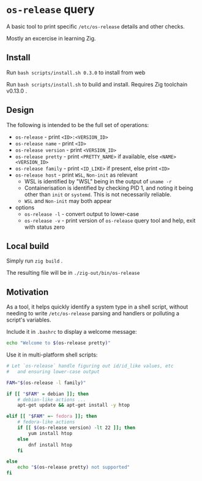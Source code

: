 # `os-release` query

A basic tool to print specific `/etc/os-release` details and other checks.

Mostly an excercise in learning Zig.

## Install

Run `bash scripts/install.sh 0.3.0` to install from web

Run `bash scripts/install.sh` to build and install. Requires Zig toolchain v0.13.0 .

## Design

The following is intended to be the full set of operations:

* `os-release` - print `<ID>:<VERSION_ID>`
* `os-release name` - print `<ID>`
* `os-release version` - print `<VERSION_ID>`
* `os-release pretty` - print `<PRETTY_NAME>` if available, else `<NAME> <VERSION_ID>`
* `os-release family` - print `<ID_LIKE>` if present, else print `<ID>`
* `os-release host` - print `WSL`, `Non-init` as relevant
    * WSL is identified by "WSL" being in the output of `uname -r`
    * Containerisation is identified by checking PID 1, and noting it being other than `init` or `systemd`. This is not necessarily reliable.
    * `WSL` and `Non-init` may both appear
* options
    * `os-release -l` - convert output to lower-case
    * `os-release -v` - print version of `os-release` query tool and help, exit with status zero

## Local build

Simply run `zig build` .

The resulting file will be in `./zig-out/bin/os-release`

## Motivation

As a tool, it helps quickly identify a system type in a shell script, without needing to write `/etc/os-release` parsing and handlers or polluting a script's variables.

Include it in `.bashrc` to display a welcome message:

```sh
echo "Welcome to $(os-release pretty)"
```

Use it in multi-platform shell scripts:

```sh
# Let `os-release` handle figuring out id/id_like values, etc
#   and ensuring lower-case output

FAM="$(os-release -l family)"

if [[ "$FAM" = debian ]]; then
    # debian-like actions ...
    apt-get update && apt-get install -y htop

elif [[ "$FAM" =~ fedora ]]; then
    # fedora-like actions
    if [[ $(os-release version) -lt 22 ]]; then
        yum install htop
    else
        dnf install htop
    fi

else
    echo "$(os-release pretty) not supported"
fi
```

